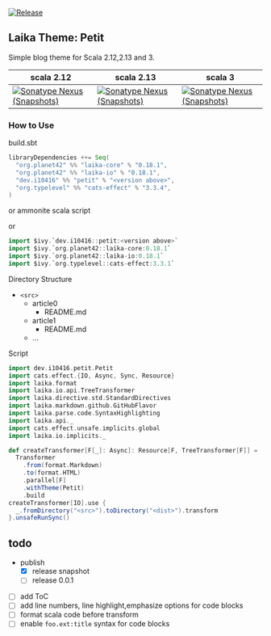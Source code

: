 [![Release](https://github.com/i10416/petit/actions/workflows/release.yaml/badge.svg)](https://github.com/i10416/petit/actions/workflows/release.yaml)

## Laika Theme: Petit

Simple blog theme for Scala 2.12,2.13 and 3.

|scala 2.12| scala 2.13|scala 3|
|---|---|---|
|[![Sonatype Nexus (Snapshots)](https://img.shields.io/nexus/s/https/s01.oss.sonatype.org/dev.i10416/petit_2.12.svg)](https://s01.oss.sonatype.org/content/repositories/snapshots/dev/i10416/petit_2.12/)|[![Sonatype Nexus (Snapshots)](https://img.shields.io/nexus/s/https/s01.oss.sonatype.org/dev.i10416/petit_2.13.svg)](https://s01.oss.sonatype.org/content/repositories/snapshots/dev/i10416/petit_2.13/)|[![Sonatype Nexus (Snapshots)](https://img.shields.io/nexus/s/https/s01.oss.sonatype.org/dev.i10416/petit_3.svg)](https://s01.oss.sonatype.org/content/repositories/snapshots/dev/i10416/petit_3/)|

### How to Use

build.sbt
```scala
libraryDependencies ++= Seq(
  "org.planet42" %% "laika-core" % "0.18.1",
  "org.planet42" %% "laika-io" % "0.18.1",
  "dev.i10416" %% "petit" % "<version above>",
  "org.typelevel" %% "cats-effect" % "3.3.4",
)
```

or ammonite scala script

or
```scala
import $ivy.`dev.i10416::petit:<version above>`
import $ivy.`org.planet42::laika-core:0.18.1`
import $ivy.`org.planet42::laika-io:0.18.1`
import $ivy.`org.typelevel::cats-effect:3.3.1`
```



Directory Structure


- `<src>`
  - article0
    - README.md
  - article1
    - README.md
  - ...


Script

```scala
import dev.i10416.petit.Petit
import cats.effect.{IO, Async, Sync, Resource}
import laika.format
import laika.io.api.TreeTransformer
import laika.directive.std.StandardDirectives
import laika.markdown.github.GitHubFlavor
import laika.parse.code.SyntaxHighlighting
import laika.api._
import cats.effect.unsafe.implicits.global
import laika.io.implicits._

def createTransformer[F[_]: Async]: Resource[F, TreeTransformer[F]] =
  Transformer
    .from(format.Markdown)
    .to(format.HTML)
    .parallel[F]
    .withTheme(Petit)
    .build
createTransformer[IO].use {
  _.fromDirectory("<src>").toDirectory("<dist>").transform
}.unsafeRunSync()
```

## todo
- publish
  - [x] release snapshot
  - [ ] release 0.0.1
- [ ] add ToC
- [ ] add line numbers, line highlight,emphasize options for code blocks
- [ ] format scala code before transform
- [ ] enable `foo.ext:title` syntax for code blocks
